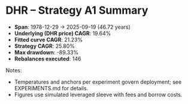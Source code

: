 # DHR – Strategy A1 Summary

- **Span**: 1978-12-29 → 2025-09-19 (46.72 years)
- **Underlying (DHR price) CAGR**: 19.64%
- **Fitted curve CAGR**: 21.23%
- **Strategy CAGR**: 25.80%
- **Max drawdown**: -89.33%
- **Rebalances executed**: 146

Notes:

- Temperatures and anchors per experiment govern deployment; see EXPERIMENTS.md for details.
- Figures use simulated leveraged sleeve with fees and borrow costs.
